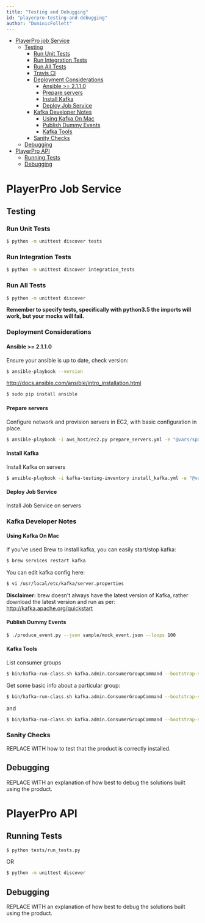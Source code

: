 ```yaml
---
title: "Testing and Debugging"
id: "playerpro-testing-and-debugging" 
author: "DominicFollett"
---
```


- [PlayerPro job Service](#playerpro-job-service)
  * [Testing](#testing)
    + [Run Unit Tests](#run-unit-tests)
    + [Run Integration Tests](#run-integration-tests)
    + [Run All Tests](#run-all-tests)
    + [Travis CI](#travis-ci)
    + [Deployment Considerations](#deployment-considerations)
      - [Ansible >= 2.1.1.0](#ansible----2110)
      - [Prepare servers](#prepare-servers)
      - [Install Kafka](#install-kafka)
      - [Deploy Job Service](#deploy-job-service)
    + [Kafka Developer Notes](#kafka-developer-notes)
      - [Using Kafka On Mac](#using-kafka-on-mac)
      - [Publish Dummy Events](#publish-dummy-events)
      - [Kafka Tools](#kafka-tools)
    + [Sanity Checks](#sanity-checks)
  * [Debugging](#debugging)
- [PlayerPro API](#playerpro-api)
  * [Running Tests](#running-tests)
  * [Debugging](#debugging-1)

# PlayerPro Job Service

## Testing

### Run Unit Tests

```sh
$ python -m unittest discover tests
```

### Run Integration Tests

```sh
$ python -m unittest discover integration_tests
```

### Run All Tests

```sh
$ python -m unittest discover
```

**Remember to specify tests, specifically with python3.5 the imports
will work, but your mocks will fail.**

### Deployment Considerations

#### Ansible >= 2.1.1.0
Ensure your ansible is up to date, check version:

```sh
$ ansible-playbook --version
```

http://docs.ansible.com/ansible/intro_installation.html

```sh
$ sudo pip install ansible
```

#### Prepare servers
Configure network and provision servers in EC2, with basic configuration in place.

```sh
$ ansible-playbook -i aws_host/ec2.py prepare_servers.yml -e "@vars/span.yml" --private-key=aws-load_testing-private.pem
```

#### Install Kafka
Install Kafka on servers

```sh
$ ansible-playbook -i kafka-testing-inventory install_kafka.yml -e "@vars/span.yml" --private-key=aws-load_testing-private.pem --user=ubuntu
```

#### Deploy Job Service
Install Job Service on servers

### Kafka Developer Notes ###

#### Using Kafka On Mac ####

If you've used Brew to install kafka, you can easily start/stop kafka:

```sh
$ brew services restart kafka
```

You can edit kafka config here:

```sh
$ vi /usr/local/etc/kafka/server.properties
```

**Disclaimer:** brew doesn't always have the latest version of Kafka,
rather download the latest version and run as per:
http://kafka.apache.org/quickstart

#### Publish Dummy Events ####

```sh
$ ./produce_event.py --json sample/mock_event.json --loops 100
```

#### Kafka Tools ####
List consumer groups

```sh
$ bin/kafka-run-class.sh kafka.admin.ConsumerGroupCommand --bootstrap-server localhost:9092 --list
```

Get some basic info about a particular group:

```sh
$ bin/kafka-run-class.sh kafka.admin.ConsumerGroupCommand --bootstrap-server localhost:9092 --describe --group playerpro-event-consumer-group
```

and

```sh
$ bin/kafka-run-class.sh kafka.admin.ConsumerGroupCommand --bootstrap-server localhost:9092 --describe --group playerpro-job-consumer-group
```

### Sanity Checks ###
REPLACE WITH how to test that the product is correctly installed.

## Debugging
REPLACE WITH an explanation of how best to debug the solutions built using the product. 

# PlayerPro API

## Running Tests

```sh
$ python tests/run_tests.py
```

OR

```sh
$ python -m unittest discover
```

## Debugging
REPLACE WITH an explanation of how best to debug the solutions built using the product. 